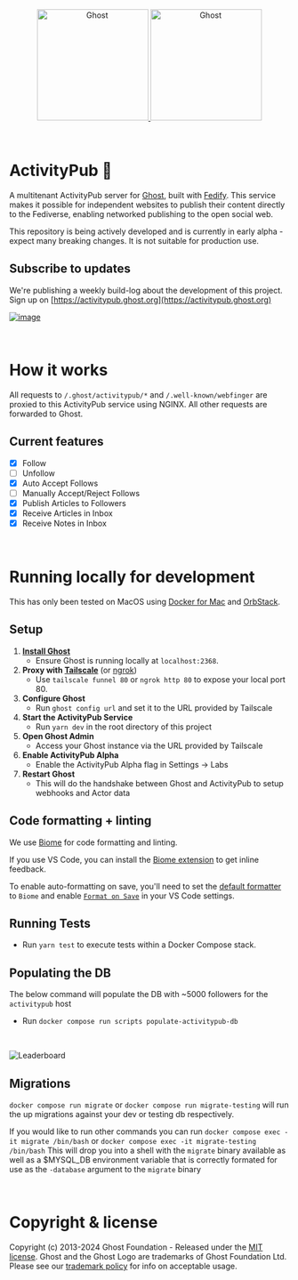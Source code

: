 &nbsp;
<p align="center">
  <a href="https://ghost.org/#gh-light-mode-only" target="_blank">
    <img src="https://user-images.githubusercontent.com/65487235/157884383-1b75feb1-45d8-4430-b636-3f7e06577347.png" alt="Ghost" width="200px">
  </a>
  <a href="https://ghost.org/#gh-dark-mode-only" target="_blank">
    <img src="https://user-images.githubusercontent.com/65487235/157849205-aa24152c-4610-4d7d-b752-3a8c4f9319e6.png" alt="Ghost" width="200px">
  </a>
</p>
&nbsp;


# ActivityPub 🚧

A multitenant ActivityPub server for [Ghost](https://ghost.org/), built with [Fedify](https://fedify.dev/). This service makes it possible for independent websites to publish their content directly to the Fediverse, enabling networked publishing to the open social web.

This repository is being actively developed and is currently in early alpha - expect many breaking changes. It is not suitable for production use. 

## Subscribe to updates
We're publishing a weekly build-log about the development of this project. Sign up on [https://activitypub.ghost.org](https://activitypub.ghost.org)

[![image](https://github.com/TryGhost/ActivityPub/assets/120485/b341451c-3281-43b8-a6df-e7e34d75f9b5)](https://activitypub.ghost.org)

&nbsp;

# How it works

All requests to `/.ghost/activitypub/*` and `/.well-known/webfinger` are proxied to this ActivityPub service using NGINX. All other requests are forwarded to Ghost.

## Current features

- [x] Follow
- [ ] Unfollow
- [x] Auto Accept Follows
- [ ] Manually Accept/Reject Follows
- [x] Publish Articles to Followers
- [x] Receive Articles in Inbox
- [x] Receive Notes in Inbox

&nbsp;

# Running locally for development

This has only been tested on MacOS using [Docker for Mac](https://docs.docker.com/desktop/install/mac-install/) and [OrbStack](https://orbstack.dev/).

## Setup

1. **[Install Ghost](https://ghost.org/docs/install/)**
    - Ensure Ghost is running locally at `localhost:2368`.
2. **Proxy with [Tailscale](https://tailscale.com/kb/1080/cli?q=cli)** (or [ngrok](https://ngrok.com/))
    - Use `tailscale funnel 80` or `ngrok http 80` to expose your local port 80.
3. **Configure Ghost**
    - Run `ghost config url` and set it to the URL provided by Tailscale
4. **Start the ActivityPub Service**
    - Run `yarn dev` in the root directory of this project
5. **Open Ghost Admin**
    - Access your Ghost instance via the URL provided by Tailscale
6. **Enable ActivityPub Alpha**
    - Enable the ActivityPub Alpha flag in Settings &rarr; Labs
7. **Restart Ghost**
    - This will do the handshake between Ghost and ActivityPub to setup webhooks and Actor data


## Code formatting + linting

We use [Biome](https://biomejs.dev/) for code formatting and linting.

If you use VS Code, you can install the [Biome extension](https://marketplace.visualstudio.com/items?itemName=biomejs.biome) to get inline feedback.

To enable auto-formatting on save, you'll need to set the [default formatter](https://biomejs.dev/reference/vscode/#default-formatter) to `Biome` and enable [`Format on Save`](https://biomejs.dev/reference/vscode/#format-on-save) in your VS Code settings.

## Running Tests

- Run `yarn test` to execute tests within a Docker Compose stack.


## Populating the DB

The below command will populate the DB with ~5000 followers for the `activitypub` host

- Run `docker compose run scripts populate-activitypub-db`

&nbsp;

![Leaderboard](https://github.com/TryGhost/ActivityPub/assets/115641230/371e8f36-8293-43d2-912a-772e56517e1d)

## Migrations

`docker compose run migrate` or `docker compose run migrate-testing` will run the up migrations against your dev or testing db respectively.

If you would like to run other commands you can run `docker compose exec -it migrate /bin/bash` or `docker compose exec -it migrate-testing /bin/bash` This will drop you into a shell with the `migrate` binary available as well as a $MYSQL_DB environment variable that is correctly formated for use as the `-database` argument to the `migrate` binary


&nbsp;

# Copyright & license

Copyright (c) 2013-2024 Ghost Foundation - Released under the [MIT license](LICENSE). Ghost and the Ghost Logo are trademarks of Ghost Foundation Ltd. Please see our [trademark policy](https://ghost.org/trademark/) for info on acceptable usage.

